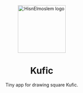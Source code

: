 <div align="center">

<img src="https://user-images.githubusercontent.com/50374022/144767446-34eab890-5db8-49b8-be82-5ec0aae0bf0b.png" alt='HisnElmoslem logo' width="150"/>
	

# Kufic
Tiny app for drawing square Kufic.
